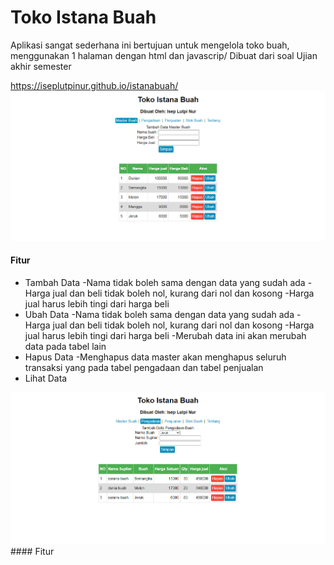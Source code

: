 # Toko Istana Buah
Aplikasi sangat sederhana ini bertujuan untuk mengelola toko buah, menggunakan 1 halaman dengan html dan javascrip/ Dibuat dari soal Ujian akhir semester

https://iseplutpinur.github.io/istanabuah/
<img src="docs/Master_Buah.png" style="zoom: 67%;" />
#### Fitur
- Tambah Data
	-Nama tidak boleh sama dengan data yang sudah ada
	-Harga jual dan beli tidak boleh nol, kurang dari nol dan kosong
	-Harga jual harus lebih tingi dari harga beli
- Ubah Data
	-Nama tidak boleh sama dengan data yang sudah ada
	-Harga jual dan beli tidak boleh nol, kurang dari nol dan kosong
	-Harga jual harus lebih tingi dari harga beli
	-Merubah data ini akan merubah data pada tabel lain
- Hapus Data
	-Menghapus data master akan menghapus seluruh transaksi yang pada tabel pengadaan dan tabel penjualan
- Lihat Data

<img src="docs/Pengadaan.png" style="zoom: 67%;" />
#### Fitur
